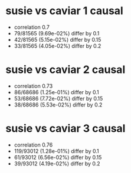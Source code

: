 # susie vs caviar  1 causal

- correlation 0.7
- 79/81565 (9.69e-02%) differ by 0.1
- 42/81565 (5.15e-02%) differ by 0.15
- 33/81565 (4.05e-02%) differ by 0.2


# susie vs caviar  2 causal

- correlation 0.73
- 86/68686 (1.25e-01%) differ by 0.1
- 53/68686 (7.72e-02%) differ by 0.15
- 38/68686 (5.53e-02%) differ by 0.2


# susie vs caviar  3 causal

- correlation 0.76
- 119/93012 (1.28e-01%) differ by 0.1
- 61/93012 (6.56e-02%) differ by 0.15
- 39/93012 (4.19e-02%) differ by 0.2


